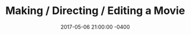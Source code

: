 ---
title: Making / Directing / Editing a Movie
categories: film video jobs
date: 2017-05-06 21:00:00 -0400
link: https://www.youtube.com/watch?v=3UIcOFNal0E
---